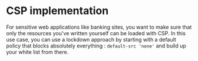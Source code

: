 # CSP implementation

For sensitive web applications like banking sites, you want to make sure that only the resources you've written yourself can be loaded with CSP.
In this use case, you can use a lockdown approach by starting with a default policy that blocks absolutely everything :  `default-src 'none'` and build up your white list from there. 